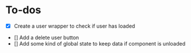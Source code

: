 # To-dos

- [x] Create a user wrapper to check if user has loaded
- [] Add a delete user button
- [] Add some kind of global state to keep data if component is unloaded
